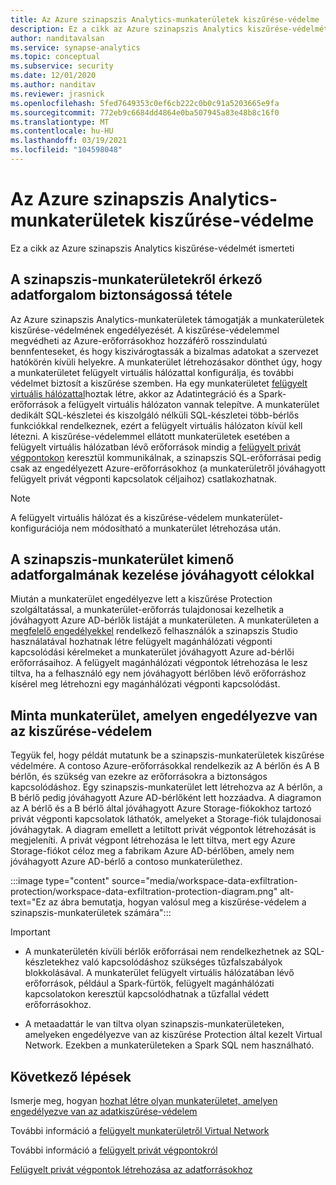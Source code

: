 ```yaml
---
title: Az Azure szinapszis Analytics-munkaterületek kiszűrése-védelme
description: Ez a cikk az Azure szinapszis Analytics kiszűrése-védelmét ismerteti
author: nanditavalsan
ms.service: synapse-analytics
ms.topic: conceptual
ms.subservice: security
ms.date: 12/01/2020
ms.author: nanditav
ms.reviewer: jrasnick
ms.openlocfilehash: 5fed7649353c0ef6cb222c0b0c91a5203665e9fa
ms.sourcegitcommit: 772eb9c6684dd4864e0ba507945a83e48b8c16f0
ms.translationtype: MT
ms.contentlocale: hu-HU
ms.lasthandoff: 03/19/2021
ms.locfileid: "104598048"
---
```

# <a name="data-exfiltration-protection-for-azure-synapse-analytics-workspaces"></a>Az Azure szinapszis Analytics-munkaterületek kiszűrése-védelme
Ez a cikk az Azure szinapszis Analytics kiszűrése-védelmét ismerteti

## <a name="securing-data-egress-from-synapse-workspaces"></a>A szinapszis-munkaterületekről érkező adatforgalom biztonságossá tétele
Az Azure szinapszis Analytics-munkaterületek támogatják a munkaterületek kiszűrése-védelmének engedélyezését. A kiszűrése-védelemmel megvédheti az Azure-erőforrásokhoz hozzáférő rosszindulatú bennfenteseket, és hogy kiszivárogtassák a bizalmas adatokat a szervezet hatókörén kívüli helyekre. A munkaterület létrehozásakor dönthet úgy, hogy a munkaterületet felügyelt virtuális hálózattal konfigurálja, és további védelmet biztosít a kiszűrése szemben. Ha egy munkaterületet [felügyelt virtuális hálózattal](./synapse-workspace-managed-vnet.md)hoztak létre, akkor az Adatintegráció és a Spark-erőforrások a felügyelt virtuális hálózaton vannak telepítve. A munkaterület dedikált SQL-készletei és kiszolgáló nélküli SQL-készletei több-bérlős funkciókkal rendelkeznek, ezért a felügyelt virtuális hálózaton kívül kell létezni. A kiszűrése-védelemmel ellátott munkaterületek esetében a felügyelt virtuális hálózatban lévő erőforrások mindig a [felügyelt privát végpontokon](./synapse-workspace-managed-private-endpoints.md) keresztül kommunikálnak, a szinapszis SQL-erőforrásai pedig csak az engedélyezett Azure-erőforrásokhoz (a munkaterületről jóváhagyott felügyelt privát végponti kapcsolatok céljaihoz) csatlakozhatnak. 

> [!Note]
> A felügyelt virtuális hálózat és a kiszűrése-védelem munkaterület-konfigurációja nem módosítható a munkaterület létrehozása után.

## <a name="managing-synapse-workspace-data-egress-to-approved-targets"></a>A szinapszis-munkaterület kimenő adatforgalmának kezelése jóváhagyott célokkal
Miután a munkaterület engedélyezve lett a kiszűrése Protection szolgáltatással, a munkaterület-erőforrás tulajdonosai kezelhetik a jóváhagyott Azure AD-bérlők listáját a munkaterületen. A munkaterületen a [megfelelő engedélyekkel](./synapse-workspace-access-control-overview.md) rendelkező felhasználók a szinapszis Studio használatával hozhatnak létre felügyelt magánhálózati végponti kapcsolódási kérelmeket a munkaterület jóváhagyott Azure ad-bérlői erőforrásaihoz. A felügyelt magánhálózati végpontok létrehozása le lesz tiltva, ha a felhasználó egy nem jóváhagyott bérlőben lévő erőforráshoz kísérel meg létrehozni egy magánhálózati végponti kapcsolódást.

## <a name="sample-workspace-with-data-exfiltration-protection-enabled"></a>Minta munkaterület, amelyen engedélyezve van az kiszűrése-védelem
Tegyük fel, hogy példát mutatunk be a szinapszis-munkaterületek kiszűrése védelmére. A contoso Azure-erőforrásokkal rendelkezik az A bérlőn és A B bérlőn, és szükség van ezekre az erőforrásokra a biztonságos kapcsolódáshoz. Egy szinapszis-munkaterület lett létrehozva az A bérlőn, a B bérlő pedig jóváhagyott Azure AD-bérlőként lett hozzáadva. A diagramon az A bérlő és a B bérlő által jóváhagyott Azure Storage-fiókokhoz tartozó privát végponti kapcsolatok láthatók, amelyeket a Storage-fiók tulajdonosai jóváhagytak. A diagram emellett a letiltott privát végpontok létrehozását is megjeleníti. A privát végpont létrehozása le lett tiltva, mert egy Azure Storage-fiókot céloz meg a fabrikam Azure AD-bérlőben, amely nem jóváhagyott Azure AD-bérlő a contoso munkaterülethez.

:::image type="content" source="media/workspace-data-exfiltration-protection/workspace-data-exfiltration-protection-diagram.png" alt-text="Ez az ábra bemutatja, hogyan valósul meg a kiszűrése-védelem a szinapszis-munkaterületek számára":::

>[!IMPORTANT]
>
> - A munkaterületén kívüli bérlők erőforrásai nem rendelkezhetnek az SQL-készletekhez való kapcsolódáshoz szükséges tűzfalszabályok blokkolásával. A munkaterület felügyelt virtuális hálózatában lévő erőforrások, például a Spark-fürtök, felügyelt magánhálózati kapcsolatokon keresztül kapcsolódhatnak a tűzfallal védett erőforrásokhoz.
>
> - A metaadattár le van tiltva olyan szinapszis-munkaterületeken, amelyeken engedélyezve van az kiszűrése Protection által kezelt Virtual Network. Ezekben a munkaterületeken a Spark SQL nem használható.
> >

## <a name="next-steps"></a>Következő lépések

Ismerje meg, hogyan [hozhat létre olyan munkaterületet, amelyen engedélyezve van az adatkiszűrése-védelem](./how-to-create-a-workspace-with-data-exfiltration-protection.md)

További információ a [felügyelt munkaterületről Virtual Network](./synapse-workspace-managed-vnet.md)

További információ a [felügyelt privát végpontokról](./synapse-workspace-managed-private-endpoints.md)

[Felügyelt privát végpontok létrehozása az adatforrásokhoz](./how-to-create-managed-private-endpoints.md)
